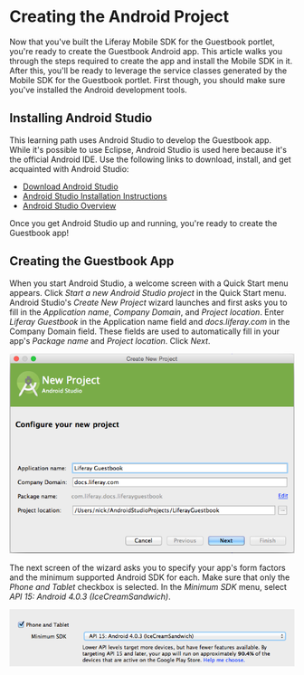 # Creating the Android Project

Now that you've built the Liferay Mobile SDK for the Guestbook portlet, you're 
ready to create the Guestbook Android app. This article walks you through the 
steps required to create the app and install the Mobile SDK in it. After this, 
you'll be ready to leverage the service classes generated by the Mobile SDK for 
the Guestbook portlet. First though, you should make sure you've installed the 
Android development tools.

## Installing Android Studio

This learning path uses Android Studio to develop the Guestbook app. While it's 
possible to use Eclipse, Android Studio is used here because it's the official 
Android IDE. Use the following links to download, install, and get acquainted 
with Android Studio: 

- [Download Android Studio](http://developer.android.com/sdk/index.html)
- [Android Studio Installation Instructions](https://developer.android.com/sdk/installing/index.html?pkg=studio)
- [Android Studio Overview](http://developer.android.com/tools/studio/index.html)

Once you get Android Studio up and running, you're ready to create the Guestbook 
app!

## Creating the Guestbook App

When you start Android Studio, a welcome screen with a Quick Start menu appears. 
Click *Start a new Android Studio project* in the Quick Start menu. Android 
Studio's *Create New Project* wizard launches and first asks you to fill in the 
*Application name*, *Company Domain*, and *Project location*. Enter 
*Liferay Guestbook* in the Application name field and *docs.liferay.com* in the 
Company Domain field. These fields are used to automatically fill in your app's 
*Package name* and *Project location*. Click *Next*.

![Figure 1: The first screen of Android Studio's Create New Project wizard.](../../images/android-studio-new-project-01.png)

The next screen of the wizard asks you to specify your app's form factors and 
the minimum supported Android SDK for each. Make sure that only the 
*Phone and Tablet* checkbox is selected. In the *Minimum SDK* menu, select 
*API 15: Android 4.0.3 (IceCreamSandwich)*.

![Figure 2: The second screen of Android Studio's Create New Project wizard.](../../images/android-studio-new-project-02.png)
